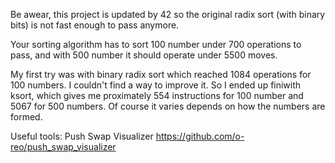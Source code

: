 Be awear, this project is updated by 42 so the original radix sort (with binary bits) is not fast enough to pass anymore. 

Your sorting algorithm has to sort 100 number under 700 operations to pass, and with 500 number it should operate under 5500 moves.

My first try was with binary radix sort which reached 1084 operations for 100 numbers. I couldn't find a way to improve it. So I ended up finiwith ksort, which gives me proximately 554 instructions for 100 number and 5067 for 500 numbers. Of course it varies depends on how the numbers are formed.

Useful tools:
Push Swap Visualizer
https://github.com/o-reo/push_swap_visualizer
